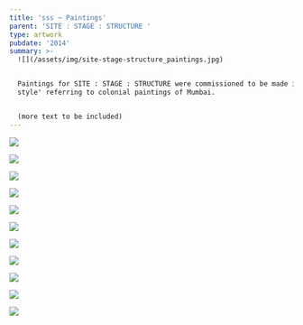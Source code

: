 ```yaml
---
title: 'sss ~ Paintings'
parent: 'SITE : STAGE : STRUCTURE '
type: artwork
pubdate: '2014'
summary: >-
  ![](/assets/img/site-stage-structure_paintings.jpg)


  Paintings for SITE : STAGE : STRUCTURE were commissioned to be made in a 'Museum
  style' referring to colonial paintings of Mumbai.


  (more text to be included)
---
```

![](/assets/img/chinese-temple.jpg)

![](/assets/img/pine-building.jpg)

![](/assets/img/anthony-s-rest.jpg)

![](/assets/img/mazgaon-garden.jpg)

![](/assets/img/old-gloria-cross.jpg)

![](/assets/img/hasanabad.jpg)

![](/assets/img/vaity-house.jpg)

![](/assets/img/matharpacady-oratory.jpg)

![](/assets/img/bhaucha-dhakka.jpg)

![](/assets/img/mazgaon-docks.jpg)

![](/assets/img/installation-view_lores.jpg)

